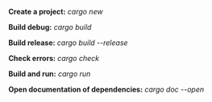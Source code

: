 <p><strong>Create a project:</strong> <em>cargo new</em></p>
<p><strong>Build debug:</strong> <em>cargo build</em></p>
<p><strong>Build release:</strong> <em>cargo build --release</em></p>
<p><strong>Check errors:</strong> <em>cargo check</em></p>
<p><strong>Build and run:</strong> <em>cargo run</em></p>
<p><strong>Open documentation of dependencies:</strong> <em>cargo doc --open</em></p>